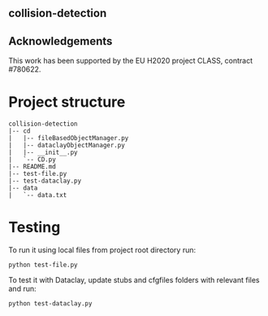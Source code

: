 ## collision-detection

## Acknowledgements

This work has been supported by the EU H2020 project CLASS, contract #780622.


# Project structure

```
collision-detection
|-- cd
|   |-- fileBasedObjectManager.py
|   |-- dataclayObjectManager.py
|   |-- __init__.py
|   `-- CD.py
|-- README.md
|-- test-file.py
|-- test-dataclay.py
|-- data
|   `-- data.txt
```

# Testing

To run it using local files from project root directory run:
```
python test-file.py
```

To test it with Dataclay, update stubs and cfgfiles folders with relevant files and run:
```
python test-dataclay.py
``` 
